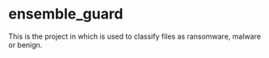 # ensemble_guard
This is the project in which is used to classify files as ransomware, malware or benign.
